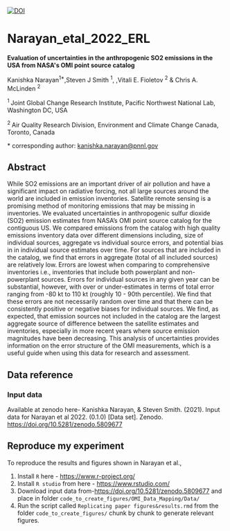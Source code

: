 [![DOI](https://zenodo.org/badge/{https://github.com/JGCRI/Narayan_et_al_2022_ERL}.svg)](https://zenodo.org/badge/latestdoi/{https://github.com/JGCRI/Narayan_et_al_2022_ERL})

# Narayan_etal_2022_ERL

**Evaluation of uncertainties in the anthropogenic SO2 emissions in the USA from NASA's OMI point source catalog**

Kanishka Narayan<sup>1\*</sup>,Steven J Smith <sup>1</sup>,
,Vitali E. Fioletov <sup>2</sup> & Chris A. McLinden <sup>2</sup>

<sup>1 </sup> Joint Global Change Research Institute, Pacific Northwest National Lab, Washington DC, USA 

<sup>2 </sup> Air Quality Research Division, Environment and Climate Change Canada, Toronto, Canada 


\* corresponding author:  kanishka.narayan@pnnl.gov

## Abstract
While SO2 emissions are an important driver of air pollution and have a significant impact on radiative forcing, not all large sources around the world are included in emission inventories. Satellite remote sensing is a promising method of monitoring emissions that may be missing in inventories. We evaluated uncertainties in anthropogenic sulfur dioxide (SO2) emission estimates from NASA’s OMI point source catalog for the contiguous US. We compared emissions from the catalog with high quality emissions inventory data over different dimensions including, size of individual sources, aggregate vs individual source errors, and potential bias in in individual source estimates over time. For sources that are included in the catalog, we find that errors in aggregate (total of all included sources) are relatively low. Errors are lowest when comparing to comprehensive inventories i.e., inventories that include both powerplant and non-powerplant sources. Errors for individual sources in any given year can be substantial, however, with over or under-estimates in terms of total error ranging from -80 kt to 110 kt (roughly 10 - 90th percentile). We find that these errors are not necessarily random over time and that there can be consistently positive or negative biases for individual sources.  We find, as expected, that emission sources not included in the catalog are the largest aggregate source of difference between the satellite estimates and inventories, especially in more recent years where source emission magnitudes have been decreasing. This analysis of uncertainties provides information on the error structure of the OMI measurements, which is a useful guide when using this data for research and assessment.


## Data reference

### Input data
Available at zenodo here- 
Kanishka Narayan, & Steven Smith. (2021). Input data for Narayan et al 2022. (0.1.0) [Data set]. Zenodo. https://doi.org/10.5281/zenodo.5809677

## Reproduce my experiment
To reproduce the results and figures shown in Narayan et al.,

1. Install `R` here - https://www.r-project.org/
2. Install `R studio` from here - https://www.rstudio.com/
3. Download input data from-https://doi.org/10.5281/zenodo.5809677 and place in folder `code_to_create_figures/OMI_Data_Mapping/Data/`
4. Run the script called `Replicating paper figures&results.rmd` from the folder `code_to_create_figures/` chunk by chunk to generate relevant figures.  
